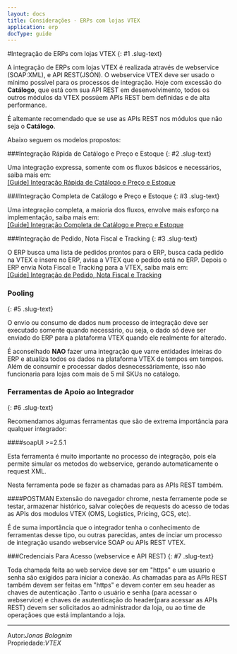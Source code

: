 ```yaml
---
layout: docs
title: Considerações - ERPs com lojas VTEX
application: erp
docType: guide
---
```


#Integração de ERPs com lojas VTEX
{: #1 .slug-text}

A integração de ERPs com lojas VTEX é realizada através de webservice (SOAP:XML), e API REST(JSON). O webservice VTEX deve ser usado o mínimo possível para os processos de integração. Hoje com excessão do **Catálogo**, que está com sua API REST em desenvolvimento, todos os outros módulos da VTEX possúem APIs REST bem definidas e de alta performance.

É altemante recomendado que se use as APIs REST nos módulos que não seja o **Catálogo**.

Abaixo seguem os modelos propostos:

###Integração Rápida de Catálogo e Preço e Estoque
{: #2 .slug-text}

Uma integração expressa, somente com os fluxos básicos e necessários, saiba mais em:  
[[Guide] Integração Rápida de Catálogo e Preço e Estoque](http://lab.vtex.com/docs/integracao/guide/erp/catalogo-expresso/index.html)

###Integração Completa de Catálogo e Preço e Estoque
{: #3 .slug-text}

Uma integração completa, a maioria dos fluxos, envolve mais esforço na implementação, saiba mais em:  
[[Guide] Integração Completa de Catálogo e Preço e Estoque](http://lab.vtex.com/docs/integracao/guide/erp/catalogo-completo/index.html)

###Integração de Pedido, Nota Fiscal e Tracking
{: #3 .slug-text}

O ERP busca uma lista de pedidos prontos para o ERP, busca cada pedido na VTEX e insere no ERP, avisa a VTEX que o pedido está no ERP. Depois o ERP envia Nota Fiscal e Tracking para a VTEX, saiba mais em:  
 [[Guide] Integração de Pedido, Nota Fiscal e Tracking](http://lab.vtex.com/docs/integracao/guide/erp/pedido-e-tracking/index.html)

### Pooling
{: #5 .slug-text}

O envio ou consumo de dados num processo de integração deve ser executado somente quando necessário, ou seja, o dado só deve ser enviado do ERP para a plataforma VTEX quando ele realmente for alterado.

É aconselhado **NAO** fazer uma integração que varre entidades inteiras do ERP e atualiza todos os dados na plataforma VTEX de tempos  em tempos. Além de consumir e processar dados desnecessáriamente, isso não funcionaria para lojas com mais de 5 mil SKUs no catálogo.


### Ferramentas de Apoio ao Integrador
{: #6 .slug-text}

Recomendamos algumas ferramentas que são de extrema importância para qualquer integrador:

####soapUI >=2.5.1

Esta ferramenta é muito importante no processo de integração, pois ela permite simular os metodos do webservice,
gerando automaticamente o request XML.

Nesta ferramenta pode se fazer as chamadas para as APIs REST também.

####POSTMAN
Extensão do navegador chrome, nesta ferramente pode se testar, armazenar histórico, salvar coleções de requests do acesso de todas as APIs dos modulos VTEX  (OMS, Logistics, Pricing, GCS, etc).

É de suma importância que o integrador tenha o conhecimento de ferramentas desse tipo, ou outras parecidas, antes de inciar um processo de integração usando webservice SOAP ou APIs REST VTEX.

###Credenciais Para Acesso (webservice e API REST)
{: #7 .slug-text}

Toda chamada feita ao web service deve ser em "https" e um usuario e senha são exigidos para iniciar a conexão. As chamadas para as APIs REST também devem ser feitas em "https" e devem conter em seu header as chaves de autenticação .Tanto o usuário e senha (para acessar o webservice) e chaves de asutenticação do header(para acessar as APIs REST) devem ser solicitados ao administrador da loja, ou ao time de operaçãoes que está implantando a loja.


---

Autor:_Jonas Bolognim_  
Propriedade:_VTEX_